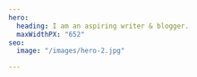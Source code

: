 ```yaml
---
hero:
  heading: I am an aspiring writer & blogger.
  maxWidthPX: "652"
seo:
  image: "/images/hero-2.jpg"

---
```

